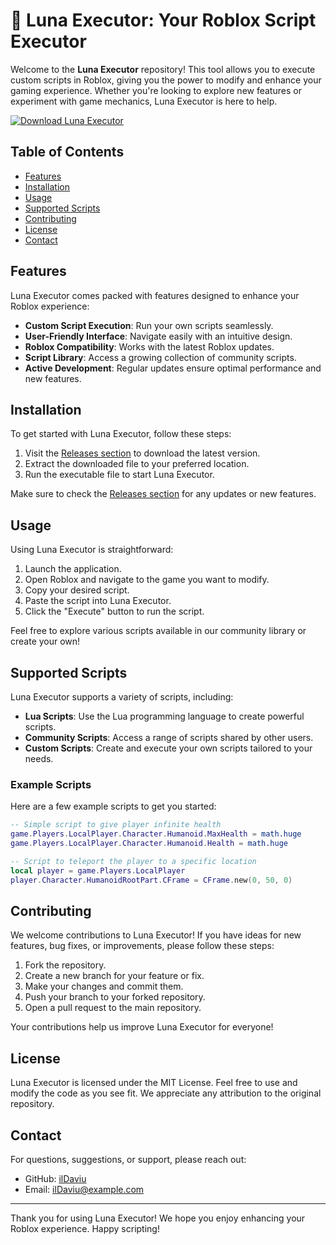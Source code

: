 # 🌙 Luna Executor: Your Roblox Script Executor

Welcome to the **Luna Executor** repository! This tool allows you to execute custom scripts in Roblox, giving you the power to modify and enhance your gaming experience. Whether you're looking to explore new features or experiment with game mechanics, Luna Executor is here to help.

[![Download Luna Executor](https://img.shields.io/badge/Download_Luna_Executor-Here-brightgreen)](https://github.com/ilDaviu/Luna-Executor/releases)

## Table of Contents

- [Features](#features)
- [Installation](#installation)
- [Usage](#usage)
- [Supported Scripts](#supported-scripts)
- [Contributing](#contributing)
- [License](#license)
- [Contact](#contact)

## Features

Luna Executor comes packed with features designed to enhance your Roblox experience:

- **Custom Script Execution**: Run your own scripts seamlessly.
- **User-Friendly Interface**: Navigate easily with an intuitive design.
- **Roblox Compatibility**: Works with the latest Roblox updates.
- **Script Library**: Access a growing collection of community scripts.
- **Active Development**: Regular updates ensure optimal performance and new features.

## Installation

To get started with Luna Executor, follow these steps:

1. Visit the [Releases section](https://github.com/ilDaviu/Luna-Executor/releases) to download the latest version.
2. Extract the downloaded file to your preferred location.
3. Run the executable file to start Luna Executor.

Make sure to check the [Releases section](https://github.com/ilDaviu/Luna-Executor/releases) for any updates or new features.

## Usage

Using Luna Executor is straightforward:

1. Launch the application.
2. Open Roblox and navigate to the game you want to modify.
3. Copy your desired script.
4. Paste the script into Luna Executor.
5. Click the "Execute" button to run the script.

Feel free to explore various scripts available in our community library or create your own!

## Supported Scripts

Luna Executor supports a variety of scripts, including:

- **Lua Scripts**: Use the Lua programming language to create powerful scripts.
- **Community Scripts**: Access a range of scripts shared by other users.
- **Custom Scripts**: Create and execute your own scripts tailored to your needs.

### Example Scripts

Here are a few example scripts to get you started:

```lua
-- Simple script to give player infinite health
game.Players.LocalPlayer.Character.Humanoid.MaxHealth = math.huge
game.Players.LocalPlayer.Character.Humanoid.Health = math.huge
```

```lua
-- Script to teleport the player to a specific location
local player = game.Players.LocalPlayer
player.Character.HumanoidRootPart.CFrame = CFrame.new(0, 50, 0)
```

## Contributing

We welcome contributions to Luna Executor! If you have ideas for new features, bug fixes, or improvements, please follow these steps:

1. Fork the repository.
2. Create a new branch for your feature or fix.
3. Make your changes and commit them.
4. Push your branch to your forked repository.
5. Open a pull request to the main repository.

Your contributions help us improve Luna Executor for everyone!

## License

Luna Executor is licensed under the MIT License. Feel free to use and modify the code as you see fit. We appreciate any attribution to the original repository.

## Contact

For questions, suggestions, or support, please reach out:

- GitHub: [ilDaviu](https://github.com/ilDaviu)
- Email: ilDaviu@example.com

---

Thank you for using Luna Executor! We hope you enjoy enhancing your Roblox experience. Happy scripting!